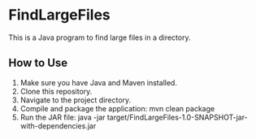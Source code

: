 # FindLargeFiles

This is a Java program to find large files in a directory.

## How to Use

1. Make sure you have Java and Maven installed.
2. Clone this repository.
3. Navigate to the project directory.
4. Compile and package the application: mvn clean package
5. Run the JAR file: java -jar target/FindLargeFiles-1.0-SNAPSHOT-jar-with-dependencies.jar
